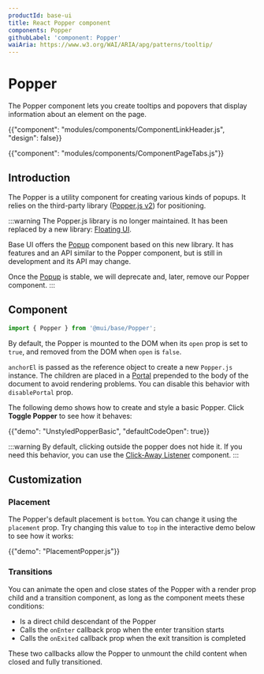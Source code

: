 ```yaml
---
productId: base-ui
title: React Popper component
components: Popper
githubLabel: 'component: Popper'
waiAria: https://www.w3.org/WAI/ARIA/apg/patterns/tooltip/
---
```


# Popper

<p class="description">The Popper component lets you create tooltips and popovers that display information about an element on the page.</p>

{{"component": "modules/components/ComponentLinkHeader.js", "design": false}}

{{"component": "modules/components/ComponentPageTabs.js"}}

## Introduction

The Popper is a utility component for creating various kinds of popups.
It relies on the third-party library ([Popper.js v2](https://popper.js.org/docs/v2/)) for positioning.

:::warning
The Popper.js library is no longer maintained.
It has been replaced by a new library: [Floating UI](https://floating-ui.com/).

Base UI offers the [Popup](/base-ui/react-popup/) component based on this new library.
It has features and an API similar to the Popper component, but is still in development and its API may change.

Once the [Popup](/base-ui/react-popup/) is stable, we will deprecate and, later, remove our Popper component.
:::

## Component

```jsx
import { Popper } from '@mui/base/Popper';
```

By default, the Popper is mounted to the DOM when its `open` prop is set to `true`, and removed from the DOM when `open` is `false`.

`anchorEl` is passed as the reference object to create a new `Popper.js` instance.
The children are placed in a [Portal](/base-ui/react-portal/) prepended to the body of the document to avoid rendering problems.
You can disable this behavior with `disablePortal` prop.

The following demo shows how to create and style a basic Popper.
Click **Toggle Popper** to see how it behaves:

{{"demo": "UnstyledPopperBasic", "defaultCodeOpen": true}}

:::warning
By default, clicking outside the popper does not hide it.
If you need this behavior, you can use the [Click-Away Listener](/base-ui/react-click-away-listener/) component.
:::

## Customization

### Placement

The Popper's default placement is `bottom`.
You can change it using the `placement` prop.
Try changing this value to `top` in the interactive demo below to see how it works:

{{"demo": "PlacementPopper.js"}}

### Transitions

You can animate the open and close states of the Popper with a render prop child and a transition component, as long as the component meets these conditions:

- Is a direct child descendant of the Popper
- Calls the `onEnter` callback prop when the enter transition starts
- Calls the `onExited` callback prop when the exit transition is completed

These two callbacks allow the Popper to unmount the child content when closed and fully transitioned.
